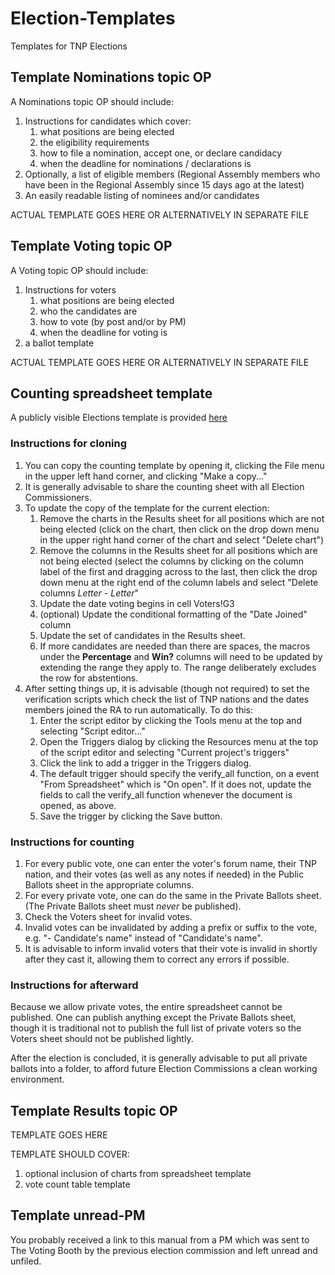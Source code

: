 Election-Templates
==================

Templates for TNP Elections

## Template Nominations topic OP

A Nominations topic OP should include:
1. Instructions for candidates which cover:
    1. what positions are being elected
    2. the eligibility requirements
    3. how to file a nomination, accept one, or declare candidacy
    4. when the deadline for nominations / declarations is
2. Optionally, a list of eligible members (Regional Assembly members who have been in the Regional Assembly since 15 days ago at the latest)
3. An easily readable listing of nominees and/or candidates

ACTUAL TEMPLATE GOES HERE OR ALTERNATIVELY IN SEPARATE FILE

## Template Voting topic OP

A Voting topic OP should include:
1. Instructions for voters
    1. what positions are being elected
    2. who the candidates are
    3. how to vote (by post and/or by PM)
    4. when the deadline for voting is
2. a ballot template

ACTUAL TEMPLATE GOES HERE OR ALTERNATIVELY IN SEPARATE FILE

## Counting spreadsheet template

A publicly visible Elections template is provided [here](https://docs.google.com/spreadsheet/ccc?key=0AqCj7Gv_2W_MdEhuNzctQ0xqWXhwdmNaN0QxQXNMYkE#gid=0)

### Instructions for cloning

1. You can copy the counting template by opening it, clicking the File menu in the upper left hand corner, and clicking "Make a copy..."
2. It is generally advisable to share the counting sheet with all Election Commissioners.
3. To update the copy of the template for the current election:
    1. Remove the charts in the Results sheet for all positions which are not being elected (click on the chart, then click on the drop down menu in the upper right hand corner of the chart and select "Delete chart")
    2. Remove the columns in the Results sheet for all positions which are not being elected (select the columns by clicking on the column label of the first and dragging across to the last, then click the drop down menu at the right end of the column labels and select "Delete columns *Letter* - *Letter*"
    3. Update the date voting begins in cell Voters!G3
    4. (optional) Update the conditional formatting of the "Date Joined" column
    5. Update the set of candidates in the Results sheet.
    6. If more candidates are needed than there are spaces, the macros under the **Percentage** and **Win?** columns will need to be updated by extending the range they apply to. The range deliberately excludes the row for abstentions.
4. After setting things up, it is advisable (though not required) to set the verification scripts which check the list of TNP nations and the dates members joined the RA to run automatically. To do this:
    1. Enter the script editor by clicking the Tools menu at the top and selecting "Script editor..."
    2. Open the Triggers dialog by clicking the Resources menu at the top of the script editor and selecting "Current project's triggers"
    3. Click the link to add a trigger in the Triggers dialog.
    4. The default trigger should specify the verify\_all function, on a event "From Spreadsheet" which is "On open". If it does not, update the fields to call the verify\_all function whenever the document is opened, as above.
    5. Save the trigger by clicking the Save button.

### Instructions for counting

1. For every public vote, one can enter the voter's forum name, their TNP nation, and their votes (as well as any notes if needed) in the Public Ballots sheet in the appropriate columns.
2. For every private vote, one can do the same in the Private Ballots sheet. (The Private Ballots sheet must _never_ be published).
3. Check the Voters sheet for invalid votes.
4. Invalid votes can be invalidated by adding a prefix or suffix to the vote, e.g. "- Candidate's name" instead of "Candidate's name".
5. It is advisable to inform invalid voters that their vote is invalid in shortly after they cast it, allowing them to correct any errors if possible.

### Instructions for afterward

Because we allow private votes, the entire spreadsheet cannot be published. One can publish anything except the Private Ballots sheet, though it is traditional not to publish the full list of private voters so the Voters sheet should not be published lightly.

After the election is concluded, it is generally advisable to put all private ballots into a folder, to afford future Election Commissions a clean working environment.

## Template Results topic OP

TEMPLATE GOES HERE

TEMPLATE SHOULD COVER:
1. optional inclusion of charts from spreadsheet template
2. vote count table template

## Template unread-PM

You probably received a link to this manual from a PM which was sent to The Voting Booth by the previous election commission and left unread and unfiled.
